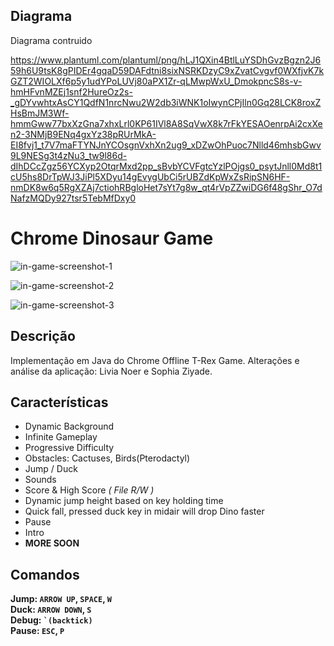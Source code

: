 ## Diagrama 
Diagrama contruido 

https://www.plantuml.com/plantuml/png/hLJ1QXin4BtlLuYSDhGvzBgzn2J659h6U9tsK8gPIDEr4gqaD59DAFdtni8sixNSRKDzyC9xZvatCvgvf0WXfjvK7kGZT2WIOLXf6p5y1udYPoLUVj80aPX1Zr-qLMwpWxU_DmokpncS8s-v-hmHFvnMZEj1snf2HureOz2s-_gDYvwhtxAsCY1QdfN1nrcNwu2W2db3iWNK1oIwynCPjIln0Gq28LCK8roxZHsBmJM3Wf-hmmGww77bxXzGna7xhxLrl0KP61IVl8A8SqVwX8k7rFkYESAOenrpAi2cxXen2-3NMjB9ENq4gxYz38pRUrMkA-EI8fvj1_t7V7maFTYNJnYCOsgnVxhXn2ug9_xDZwOhPuoc7Nlld46mhsbGwv9L9NESg3t4zNu3_tw9l86d-dIhDCcZgz56YCXyp2OtqrMxd2pp_sBvbYCVFgtcYzlPOjgs0_psytJnll0Md8t1cU5hs8DrTpWJ3JiPl5XDyu14gEvygUbCi5rUBZdKpWxZsRipSN6HF-nmDK8w6q5RgXZAj7ctiohRBgloHet7sYt7g8w_qt4rVpZZwiDG6f48gShr_O7dNafzMQDy927tsr5TebMfDxy0 
# Chrome Dinosaur Game
![in-game-screenshot-1](screenshots/screenshot-1.png)

![in-game-screenshot-2](screenshots/screenshot-2.png)

![in-game-screenshot-3](screenshots/screenshot-3.png)

## Descrição
Implementação em Java do Chrome Offline T-Rex Game. 
Alterações e análise da aplicação: Livia Noer e Sophia Ziyade.


## Características
  - Dynamic Background
  - Infinite Gameplay
  - Progressive Difficulty
  - Obstacles: Cactuses, Birds(Pterodactyl)
  - Jump / Duck
  - Sounds
  - Score & High Score _( File R/W )_
  - Dynamic jump height based on key holding time
  - Quick fall, pressed duck key in midair will drop Dino faster
  - Pause
  - Intro
  - **MORE SOON**

## Comandos
**Jump: `ARROW UP`, `SPACE`, `W`** <br/>
**Duck: `ARROW DOWN`, `S`** <br/>
**Debug: <code>\`(backtick)</code>** <br/>
**Pause: `ESC`, `P`**


